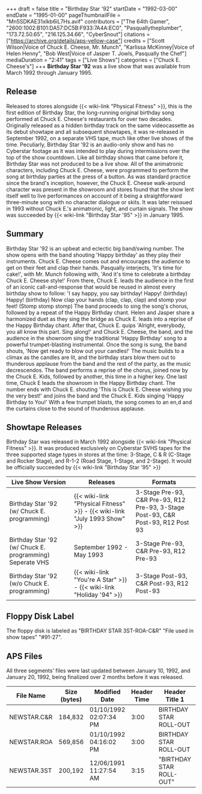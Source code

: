 +++
draft = false
title = "Birthday Star '92"
startDate = "1992-03-00"
endDate = "1995-01-00"
pageThumbnailFile = "Mn5SDKAE31xlkb6iL7Hs.avif"
contributors = ["The 64th Gamer", "2600:1002:B101:DA57:DC5B:F933:7A4A:EC0", "Pasquallytheplumber", "173.72.50.65", "216.125.34.66", "CyberSnout"]
citations = ["https://archive.org/details/aps-yellow-case"]
credits = ["Scott Wilson|Voice of Chuck E. Cheese, Mr. Munch", "Karlissa McKinney|Voice of Helen Henny", "Bob West|Voice of Jasper T. Jowls, Pasqually the Chef"]
mediaDuration = "2:41"
tags = ["Live Shows"]
categories = ["Chuck E. Cheese's"]
+++
**Birthday Star '92** was a live show that was available from March 1992 through January 1995.

## Release

Released to stores alongside {{< wiki-link "Physical Fitness" >}}, this is the first edition of Birthday Star, the long-running original birthday song performed at Chuck E. Cheese's restaurants for over two decades. Originally released as a hidden birthday track on the same videocassette as its debut showtape and all subsequent showtapes, it was re-released in September 1992, on a separate VHS tape, much like other live shows of the time. Peculiarly, Birthday Star '92 is an audio-only show and has no Cyberstar footage as it was intended to play during intermissions over the top of the show countdown. Like all birthday shows that came before it, Birthday Star was not produced to be a live show. All of the animatronic characters, including Chuck E. Cheese, were programmed to perform the song at birthday parties at the press of a button. As was standard practice since the brand's inception, however, the Chuck E. Cheese walk-around character was present in the showroom and stores found that the show lent itself well to live performances on account of it being a straightforward three-minute song with no character dialogue or skits. It was later reissued in 1993 without Chuck E.'s animatronic, light, and curtain signals. The show was succeeded by {{< wiki-link "Birthday Star '95" >}} in January 1995.

## Summary

Birthday Star '92 is an upbeat and eclectic big band/swing number. The show opens with the band shouting 'Happy birthday' as they play their instruments. Chuck E. Cheese comes out and encourages the audience to get on their feet and clap their hands. Pasqually interjects, 'It's time for cake!', with Mr. Munch following with, 'And it's time to celebrate a birthday Chuck E. Cheese style!' From there, Chuck E. leads the audience in the first of an iconic call-and-response that would be reused in almost every birthday show to follow: 'I say happy, you say birthday! Happy! (birthday) Happy! (birthday) Now clap your hands (clap, clap, clap) and stomp your feet! (Stomp stomp stomp) The band proceeds to sing the song's chorus, followed by a repeat of the Happy Birthday chant. Helen and Jasper share a harmonized duet as they sing the bridge as Chuck E. leads into a reprise of the Happy Birthday chant. After that, Chuck E. quips 'Alright, everybody, you all know this part. Sing along!' and Chuck E. Cheese, the band, and the audience in the showroom sing the traditional 'Happy Birthday' song to a powerful trumpet-blasting instrumental. Once the song is sung, the band shouts, 'Now get ready to blow out your candles!' The music builds to a climax as the candles are lit, and the birthday stars blow them out to thunderous applause from the band and the rest of the party, as the music decrescendos. The band performs a reprise of the chorus, joined now by the Chuck E. Kids, followed by another, this time in a higher key. One last time, Chuck E leads the showroom in the Happy Birthday chant. The number ends with Chuck E. shouting 'This is Chuck E. Cheese wishing you the very best!' and joins the band and the Chuck E. Kids singing 'Happy Birthday to You!' With a few trumpet blasts, the song comes to an en,d and the curtains close to the sound of thunderous applause.

## Showtape Releases

Birthday Star was released in March 1992 alongside {{< wiki-link "Physical Fitness" >}}. It was produced exclusively on Cyberstar SVHS tapes for the three supported stage types in stores at the time: 3-Stage, C & R (C-Stage and Rocker Stage), and R-1-2 (Road Stage, 1-Stage, and 2-Stage). It would be officially succeeded by {{< wiki-link "Birthday Star '95" >}}

| Live Show Version                            | Releases                                                                  | Formats                                                                           |
| -------------------------------------------- | ------------------------------------------------------------------------- | --------------------------------------------------------------------------------- |
| Birthday Star '92 (w/ Chuck E. programming)  | {{< wiki-link "Physical Fitness" >}} - {{< wiki-link "July 1993 Show" >}} | 3-Stage Pre-93, C&R Pre-93, R12 Pre-93, 3-Stage Post-93, C&R Post-93, R12 Post 93 |
| Birthday Star '92 (w/ Chuck E. programming) Seperate VHS  | September 1992 - May 1993 | 3-Stage Pre-93, C&R Pre-93, R12 Pre-93|
| Birthday Star '92 (w/o Chuck E. programming) | {{< wiki-link "You're A Star" >}} - {{< wiki-link "Holiday '94" >}}       | 3-Stage Post-93, C&R Post-93, R12 Post-93  |

## Floppy Disk Label
The floppy disk is labeled as "BIRTHDAY STAR 3ST-ROA-C&R" "File used in show tapes" "#91-27".

## APS Files
All three segments’ files were last updated between January 10, 1992, and January 20, 1992, being finalized over 2 months before it was released.

| File Name | Size (bytes) | Modified Date| Header Time | Header Title 1 | Header Title 2 |
| ----------- | ------------ | ---------------------- | ----------- | --------------------------------------------- | -------------------------------------- |
| NEWSTAR.C&R | 184,832| 01/10/1992 02:07:34 PM | 3:00        | BIRTHDAY STAR ROLL-OUT| "released to field 3-92"|
| NEWSTAR.ROA | 569,856| 01/10/1992 04:16:02 PM | 3:00        | BIRTHDAY STAR ROLL-OUT| "released to field 3-92"|
| NEWSTAR.3ST| 200,192 | 12/06/1991 11:27:54 AM | 3:15        | "BIRTHDAY STAR ROLL-OUT" | RELEASED MARCH '92 |

